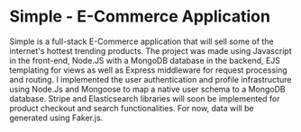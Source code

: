 # Simple - E-Commerce Application

Simple is a full-stack E-Commerce application that will sell some of the internet's hottest trending products. The project was made using Javascript in the front-end, Node.JS with a MongoDB database in the backend, EJS templating for views as well as Express middleware for request processing and routing. I implemented the user authentication and profile infrastructure using Node.Js and Mongoose to map a native user schema to a MongoDB database. Stripe and Elasticsearch libraries will soon be implemented for product checkout and search functionalities. For now, data will be generated using Faker.js.

